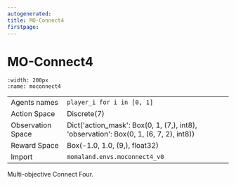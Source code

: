 ```yaml
---
autogenerated:
title: MO-Connect4
firstpage:
---
```


# MO-Connect4
```{figure} ../_static/gifs/moconnect4.gif
:width: 200px
:name: moconnect4
```
|   |   |
|---|---|
| Agents names | `player_i for i in [0, 1]` |
| Action Space | Discrete(7) |
| Observation Space | Dict('action_mask': Box(0, 1, (7,), int8), 'observation': Box(0, 1, (6, 7, 2), int8)) |
| Reward Space | Box(-1.0, 1.0, (9,), float32) |
| Import | `momaland.envs.moconnect4_v0` |

Multi-objective Connect Four.

